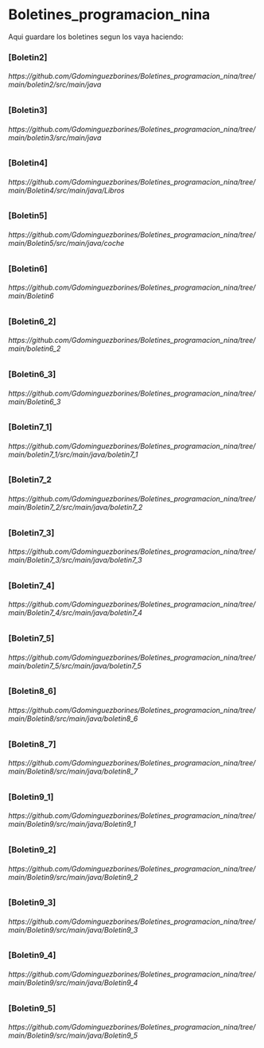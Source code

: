 # Boletines_programacion_nina
 Aqui guardare los boletines segun los vaya haciendo:
<h3>[Boletin2]</h3><h6>https://github.com/Gdominguezborines/Boletines_programacion_nina/tree/main/boletin2/src/main/java</h6>
<h3>[Boletin3]</h3><h6>https://github.com/Gdominguezborines/Boletines_programacion_nina/tree/main/boletin3/src/main/java</h6>
<h3>[Boletin4]</h3><h6>https://github.com/Gdominguezborines/Boletines_programacion_nina/tree/main/Boletin4/src/main/java/Libros</h6>
<h3>[Boletin5]</h3><h6>https://github.com/Gdominguezborines/Boletines_programacion_nina/tree/main/Boletin5/src/main/java/coche</h6>
<h3>[Boletin6]</h3><h6>https://github.com/Gdominguezborines/Boletines_programacion_nina/tree/main/Boletin6</h6>
<h3>[Boletin6_2]</h3><h6>https://github.com/Gdominguezborines/Boletines_programacion_nina/tree/main/boletin6_2</h6>
<h3>[Boletin6_3]</h3><h6>https://github.com/Gdominguezborines/Boletines_programacion_nina/tree/main/Boletin6_3</h6>
<h3>[Boletin7_1]</h3><h6>https://github.com/Gdominguezborines/Boletines_programacion_nina/tree/main/boletin7_1/src/main/java/boletin7_1</h6>
<h3>[Boletin7_2</h3><h6>https://github.com/Gdominguezborines/Boletines_programacion_nina/tree/main/Boletin7_2/src/main/java/boletin7_2</h6>
<h3>[Boletin7_3]</h3><h6>  https://github.com/Gdominguezborines/Boletines_programacion_nina/tree/main/Boletin7_3/src/main/java/boletin7_3</h6>
<h3>[Boletin7_4]</h3><h6>   https://github.com/Gdominguezborines/Boletines_programacion_nina/tree/main/Boletin7_4/src/main/java/boletin7_4</h6>
<h3>[Boletin7_5]</h3><h6>   https://github.com/Gdominguezborines/Boletines_programacion_nina/tree/main/boletin7_5/src/main/java/boletin7_5</h6>
<h3>[Boletin8_6]</h3><h6>https://github.com/Gdominguezborines/Boletines_programacion_nina/tree/main/Boletin8/src/main/java/boletin8_6</h6>
<h3>[Boletin8_7]</h3><h6>https://github.com/Gdominguezborines/Boletines_programacion_nina/tree/main/Boletin8/src/main/java/boletin8_7</h6>
<h3>[Boletin9_1]</h3><h6>https://github.com/Gdominguezborines/Boletines_programacion_nina/tree/main/Boletin9/src/main/java/Boletin9_1</h6>
<h3>[Boletin9_2]</h3><h6>https://github.com/Gdominguezborines/Boletines_programacion_nina/tree/main/Boletin9/src/main/java/Boletin9_2</h6>
<h3>[Boletin9_3]</h3><h6>https://github.com/Gdominguezborines/Boletines_programacion_nina/tree/main/Boletin9/src/main/java/Boletin9_3</h6>
<h3>[Boletin9_4]</h3><h6>https://github.com/Gdominguezborines/Boletines_programacion_nina/tree/main/Boletin9/src/main/java/Boletin9_4</h6>
<h3>[Boletin9_5]</h3><h6>https://github.com/Gdominguezborines/Boletines_programacion_nina/tree/main/Boletin9/src/main/java/Boletin9_5</h6>
